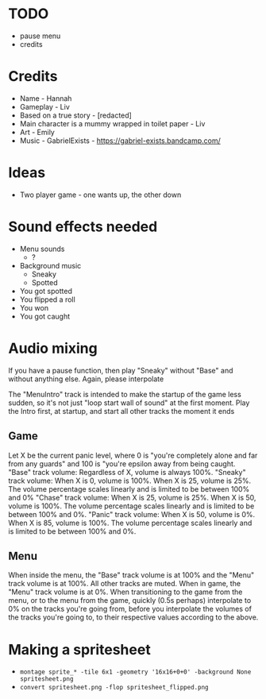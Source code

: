# TODO

- pause menu
- credits

# Credits

- Name - Hannah
- Gameplay - Liv
- Based on a true story - [redacted]
- Main character is a mummy wrapped in toilet paper - Liv
- Art - Emily
- Music - GabrielExists - https://gabriel-exists.bandcamp.com/

# Ideas

- Two player game - one wants up, the other down

# Sound effects needed

- Menu sounds
  - ?
- Background music
  - Sneaky
  - Spotted
- You got spotted
- You flipped a roll
- You won
- You got caught

# Audio mixing

If you have a pause function, then play "Sneaky" without "Base" and without anything else. Again, please interpolate

The "MenuIntro" track is intended to make the startup of the game less sudden, so it's not just "loop start wall of sound" at the first moment. Play the Intro first, at startup, and start all other tracks the moment it ends

## Game

Let X be the current panic level, where 0 is "you're completely alone and far from any guards" and 100 is "you're epsilon away from being caught.
"Base" track volume: Regardless of X, volume is always 100%.
"Sneaky" track volume: When X is 0, volume is 100%. When X is 25, volume is 25%. The volume percentage scales linearly and is limited to be between 100% and 0%
"Chase" track volume: When X is 25, volume is 25%. When X is 50, volume is 100%. The volume percentage scales linearly and is limited to be between 100% and 0%.
"Panic" track volume: When X is 50, volume is 0%. When X is 85, volume is 100%. The volume percentage scales linearly and is limited to be between 100% and 0%.

## Menu

When inside the menu, the "Base" track volume is at 100% and the "Menu" track volume is at 100%. All other tracks are muted.
When in game, the "Menu" track volume is at 0%.
When transitioning to the game from the menu, or to the menu from the game, quickly (0.5s perhaps) interpolate to 0% on the tracks you're going from, before you interpolate the volumes of the tracks you're going to, to their respective values according to the above.

# Making a spritesheet

- `montage sprite_* -tile 6x1 -geometry '16x16+0+0' -background None spritesheet.png`
- `convert spritesheet.png -flop spritesheet_flipped.png`

